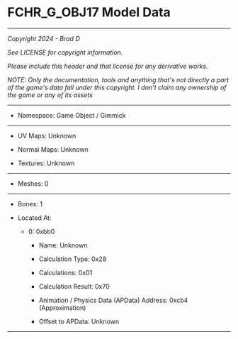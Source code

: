 # FCHR_G_OBJ17 Model Data

---

*Copyright 2024 - Brad D*

*See LICENSE for copyright information.*

*Please include this header and that license for any derivative works.*

*NOTE: Only the documentation, tools and anything that's not directly a part of the game's data fall under this copyright. I don't claim any ownership of the game or any of its assets*

---

* Namespace: Game Object / Gimmick

---

* UV Maps: Unknown

* Normal Maps: Unknown

* Textures: Unknown

---

* Meshes: 0

---

* Bones: 1

* Located At:

  * 0: 0xbb0

    * Name: Unknown

    * Calculation Type: 0x28

    * Calculations: 0x01

    * Calculation Result: 0x70

    * Animation / Physics Data (APData) Address: 0xcb4 (Approximation)

    * Offset to APData: Unknown

---

